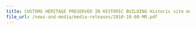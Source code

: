 ```yaml
---
title: CUSTOMS HERITAGE PRESERVED IN HISTORIC BUILDING Historic site marker for former Custom House 
file_url: /news-and-media/media-releases/2010-10-08-MR.pdf
---
```


